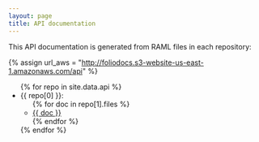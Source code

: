 ```yaml
---
layout: page
title: API documentation
---
```


This API documentation is generated from RAML files in each repository:

{% assign url_aws = "http://foliodocs.s3-website-us-east-1.amazonaws.com/api" %}

<ul>
  {% for repo in site.data.api %}
    <li id="{{ repo[0] }}"> {{ repo[0] }}:
      <ul>
        {% for doc in repo[1].files %}
          <li>
            <a href="{{ url_aws }}/{{ repo[0] }}/{{ doc }}.html">
              {{ doc }}
            </a>
          </li>
        {% endfor %}
      </ul>
    </li>
  {% endfor %}
</ul>
